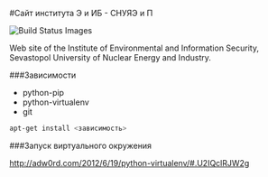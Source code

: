 #Сайт института Э и ИБ - СНУЯЭ и П

<img src="https://travis-ci.org/Samael500/ieis.svg" data-bindattr-78="78" title="Build Status Images">

Web site of the Institute of  Environmental and Information Security,<br>
Sevastopol University of Nuclear Energy and Industry.

###Зависимости

* python-pip
* python-virtualenv
* git

```bash
apt-get install <зависимость>
```

###Запуск виртуального окружения

http://adw0rd.com/2012/6/19/python-virtualenv/#.U2IQclRJW2g

